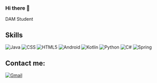 ### Hi there 👋

<!--
**xPedro86/xPedro86** is a ✨ _special_ ✨ repository because its `README.md` (this file) appears on your GitHub profile. -->

DAM Student

## Skills

![Java](https://img.shields.io/badge/Java-ED8B00?style=for-the-badge&logo=java&logoColor=white)
![CSS](https://img.shields.io/badge/CSS3-1572B6?style=for-the-badge&logo=css3&logoColor=white)
![HTML5](https://img.shields.io/badge/HTML5-E34F26?style=for-the-badge&logo=html5&logoColor=white)
![Android](https://img.shields.io/badge/ANDROID-4023ff?style=for-the-badge&logo=Android&logoColor=white)
![Kotlin](https://img.shields.io/badge/KOTLIN-4023ff?style=for-the-badge&logo=Kotlin&logoColor=white)
![Python](https://img.shields.io/badge/Python-3776AB?style=for-the-badge&logo=python&logoColor=white)
![C#](https://img.shields.io/badge/C%23-239120?style=for-the-badge&logo=c-sharp&logoColor=white)
![Spring](https://img.shields.io/badge/Spring-6DB33F?style=for-the-badge&logo=spring&logoColor=white
)


## Contact me:
[![Gmail](https://img.shields.io/badge/Gmail-D14836?style=for-the-badge&logo=gmail&logoColor=white)](mailto:aluest1386@ieselcaminas.org)
